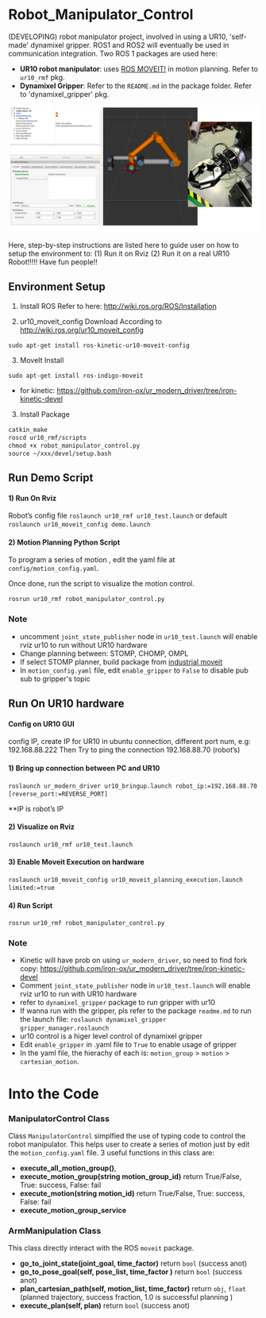# Robot_Manipulator_Control
(DEVELOPING) robot manipulator project, involved in using a UR10, 'self-made' dynamixel gripper.
ROS1 and ROS2 will eventually be used in communication integration. Two ROS 1 packages are used here:

- **UR10 robot manipulator**: uses [ROS MOVEIT!](https://moveit.ros.org) in motion planning. Refer to `ur10_rmf` pkg.
- **Dynamixel Gripper**: Refer to the `README.md` in the package folder. Refer to 'dynamixel_gripper' pkg.

![alt text](/resources/ur10_with_gripper.png?)

Here, step-by-step instructions are listed here to guide user on how to setup the environment to: (1) Run it on Rviz  (2) Run it on a real UR10 Robot!!!!! Have fun people!!

## Environment Setup
1) Install ROS
   Refer to here: http://wiki.ros.org/ROS/Installation

2) ur10_moveit_config Download
According to http://wiki.ros.org/ur10_moveit_config
```
sudo apt-get install ros-kinetic-ur10-moveit-config
```

3) MoveIt Install 
```
sudo apt-get install ros-indigo-moveit
```
* for kinetic:
	https://github.com/iron-ox/ur_modern_driver/tree/iron-kinetic-devel

3) Install Package
```
catkin_make
roscd ur10_rmf/scripts
chmod +x robot_manipulator_control.py
source ~/xxx/devel/setup.bash
```

## Run Demo Script

#### 1) Run On Rviz
Robot’s config file
`roslaunch ur10_rmf ur10_test.launch` or default `roslaunch ur10_moveit_config demo.launch`

#### 2) Motion Planning Python Script
To program a series of motion , edit the yaml file at `config/motion_config.yaml`. 

Once done, run the script to visualize the motion control.
```
rosrun ur10_rmf robot_manipulator_control.py
```

### Note
- uncomment `joint_state_publisher` node in `ur10_test.launch` will enable rviz ur10 to run without UR10 hardware 
- Change planning between: STOMP, CHOMP, OMPL
- If select STOMP planner, build package from [industrial moveit](https://github.com/ros-industrial/industrial_moveit)
- In `motion_config.yaml` file, edit `enable_gripper` to `False` to disable pub sub to gripper's topic



## Run On UR10 hardware

#### Config on UR10 GUI
config IP, create IP for UR10 in ubuntu connection, different port num, e.g: 192.168.88.222
Then Try to ping the connection 192.168.88.70 (robot’s)


#### 1) Bring up connection between PC and UR10
```
roslaunch ur_modern_driver ur10_bringup.launch robot_ip:=192.168.88.70 [reverse_port:=REVERSE_PORT]
```
**IP is robot’s IP

#### 2) Visualize on Rviz
```
roslaunch ur10_rmf ur10_test.launch
```

#### 3) Enable Moveit Execution on hardware
```
roslaunch ur10_moveit_config ur10_moveit_planning_execution.launch limited:=true
```

#### 4) Run Script
```
rosrun ur10_rmf robot_manipulator_control.py

```

### Note
- Kinetic will have prob on using `ur_modern_driver`, so need to find fork copy:
	https://github.com/iron-ox/ur_modern_driver/tree/iron-kinetic-devel
- Comment `joint_state_publisher` node in `ur10_test.launch` will enable rviz ur10 to run with UR10 hardware 
- refer to `dynamixel_gripper` package to run gripper with ur10
- If wanna run with the gripper, pls refer to the package `readme.md` to run the launch file: `roslaunch dynamixel_gripper gripper_manager.roslaunch`
- ur10 control is a higer level control of dynamixel gripper
- Edit `enable_gripper` in .yaml file to `True` to enable usage of gripper
- In the yaml file, the hierachy of each is: `motion_group` > `motion` > `cartesian_motion`.


# Into the Code

### ManipulatorControl Class
Class `ManipulatorControl` simplfied the use of typing code to control the robot manipulator. This helps user to create a series of motion just by edit the `motion_config.yaml` file. 3 useful functions in this class are:

- **execute_all_motion_group()**, 
- **execute_motion_group(string motion_group_id)**  return True/False, True: success, False: fail
- **execute_motion(string motion_id)**  return True/False, True: success, False: fail
- **execute_motion_group_service**

### ArmManipulation Class
This class directly interact with the ROS `moveit` package. 

- **go_to_joint_state(joint_goal, time_factor)** return `bool` (success anot)
- **go_to_pose_goal(self, pose_list, time_factor )** return `bool` (success anot)
- **plan_cartesian_path(self, motion_list, time_factor)** return `obj`, `float`  (planned trajectory, success fraction, 1.0 is successful planning )
- **execute_plan(self, plan)** return `bool` (success anot)
